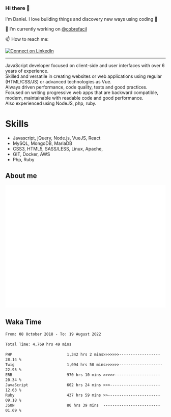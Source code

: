 ### Hi there 👋

I'm Daniel. I love building things and discovery new ways using coding :raised_hands: 

🔭 I’m currently working on [@cobrefacil](https://www.cobrefacil.com.br/)

📫 How to reach me:

[![Connect on LinkedIn](https://img.shields.io/badge/--linkedin?label=LinkedIn&logo=LinkedIn&style=social)](https://www.linkedin.com/in/daniel-cerverizzo/)

---

JavaScript developer focused on client-side and user interfaces with over 6 years of experience.  
Skilled and versatile in creating websites or web applications using regular (HTML/CSS/JS) or advanced technologies as Vue.  
Always driven performance, code quality, tests and good practices.  
 Focused on writing progressive web apps that are backward compatible, modern, maintainable with readable code and good performance.  
Also experienced using NodeJS, php, ruby. 


# Skills

 - Javascript, jQuery, Node.js, VueJS, React
 - MySQL, MongoDB, MariaDB    
 - CSS3, HTML5, SASS/LESS,  Linux, Apache,
 - GIT, Docker, AWS
 - Php, Ruby

## About me

![Metrics](/github-metrics.svg)

## Waka Time

<!--START_SECTION:waka-->

```text
From: 08 October 2018 - To: 19 August 2022

Total Time: 4,769 hrs 49 mins

PHP                        1,342 hrs 2 mins>>>>>>>------------------   28.14 %
Twig                       1,094 hrs 50 mins>>>>>>-------------------   22.95 %
ERB                        970 hrs 10 mins >>>>>--------------------   20.34 %
JavaScript                 602 hrs 24 mins >>>----------------------   12.63 %
Ruby                       437 hrs 59 mins >>-----------------------   09.18 %
JSON                       80 hrs 39 mins  -------------------------   01.69 %
```

<!--END_SECTION:waka-->

